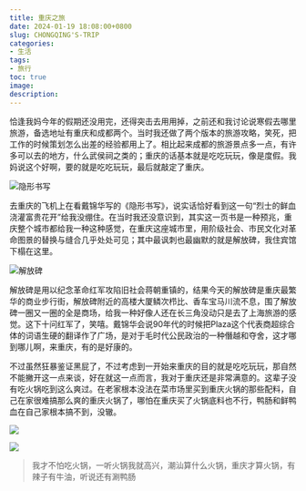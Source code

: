 ```yaml
---
title: 重庆之旅
date: 2024-01-19 18:08:00+0800
slug: CHONGQING'S-TRIP
categories:
- 生活
tags:
- 旅行
toc: true
image: 
description: 
---
```


恰逢我妈今年的假期还没用完，还得突击去用用掉，之前还和我讨论说寒假去哪里旅游，备选地址有重庆和成都两个。当时我还做了两个版本的旅游攻略，笑死，把工作的时候策划怎么出差的经验都用上了。相比起来成都的旅游景点多一点，有许多可以去的地方，什么武侯祠之类的；重庆的话基本就是吃吃玩玩，像是度假。我妈说这个好啊，要的就是吃吃玩玩，最后就敲定了重庆。

![隐形书写](https://img.amamiyayuuko.com/202401191908352.webp)

去重庆的飞机上在看戴锦华写的《隐形书写》，说实话恰好看到这一句“烈士的鲜血浇灌富贵花开”给我没绷住。在当时我还没意识到，其实这一页书是一种预兆，重庆整个城市都给我一种这种感觉，在重庆这座城市里，用阶级社会、市民文化对革命图景的替换与缝合几乎处处可见；其中最讽刺也最幽默的就是解放碑，我住宾馆下榻在这里。

![解放碑](https://img.amamiyayuuko.com/202401191919572.webp)

解放碑是用以纪念革命红军攻陷旧社会蒋朝重镇的，结果今天的解放碑是重庆最繁华的商业步行街，解放碑附近的高楼大厦鳞次栉比、香车宝马川流不息，围了解放碑一圈又一圈的全是商场，给我一种好像人还在长三角没动只是去了上海旅游的感觉。这下十问红军了，笑嘻。戴锦华会说90年代的时候把Plaza这个代表商超综合体的词语生硬的翻译作了广场，是对于毛时代公民政治的一种僭越和夺舍，这才哪到哪儿啊，来重庆，有的是好康的。

不过虽然狂暴鉴证黑屁了，不过考虑到一开始来重庆的目的就是吃吃玩玩，那自然不能撇开这一点来谈，好在就这一点而言，我对于重庆还是非常满意的。这辈子没有吃火锅吃到这么爽过。在老家根本没法在菜市场里买到重庆火锅的那些配料，自己在家很难搞那么爽的重庆火锅了，哪怕在重庆买了火锅底料也不行，鸭肠和鲜鸭血在自己家根本搞不到，没辙。

![](https://img.amamiyayuuko.com/202401191949543.webp)

![](https://img.amamiyayuuko.com/202401191949438.webp)

> 我才不怕吃火锅，一听火锅我就高兴，潮汕算什么火锅，重庆才算火锅，有辣子有牛油，听说还有涮鸭肠